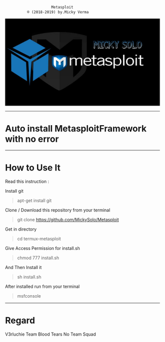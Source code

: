                          Metasploit
              ® (2018-2019) by.Micky Verma
              
 <img src="https://raw.githubusercontent.com/MickySolo/Metasploit/master/PicsArt_08-13-05.07.08.jpg">

    

______________________________________
# Auto install MetasploitFramework with no error

______________________________________
# How to Use It

Read this instruction :

Install git

> apt-get install git

Clone / Download this repository from your terminal

> git clone https://github.com/MickySolo/Metasploit

Get in directory 

> cd termux-metasploit

Give Access Permission for install.sh

> chmod 777 install.sh

And Then Install it

> sh install.sh

After installed run from your terminal

> msfconsole

______________________________________
# Regard

V3rluchie Team Blood Tears No Team Squad


